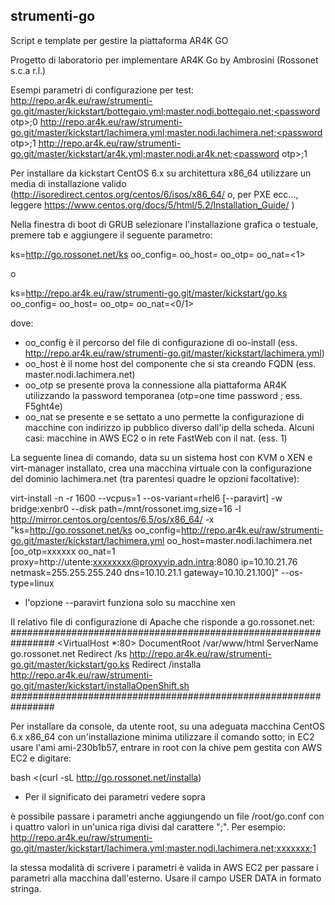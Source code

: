 ## strumenti-go

Script e template per gestire la piattaforma AR4K GO

Progetto di laboratorio per implementare AR4K Go
by Ambrosini (Rossonet s.c.a r.l.)

Esempi parametri di configurazione per test:
http://repo.ar4k.eu/raw/strumenti-go.git/master/kickstart/bottegaio.yml;master.nodi.bottegaio.net;<password otp>;0
http://repo.ar4k.eu/raw/strumenti-go.git/master/kickstart/lachimera.yml;master.nodi.lachimera.net;<password otp>;1
http://repo.ar4k.eu/raw/strumenti-go.git/master/kickstart/ar4k.yml;master.nodi.ar4k.net;<password otp>;1

Per installare da kickstart CentOS 6.x su architettura x86_64 utilizzare un media di installazione valido (http://isoredirect.centos.org/centos/6/isos/x86_64/ o, per PXE ecc..., leggere https://www.centos.org/docs/5/html/5.2/Installation_Guide/ )

Nella finestra di boot di GRUB selezionare l'installazione grafica o testuale, premere tab e aggiungere il seguente parametro:

ks=http://go.rossonet.net/ks oo_config=<file configurazione OO> oo_host=<nome host da creare> oo_otp=<password otp> oo_nat=<1>

o

ks=http://repo.ar4k.eu/raw/strumenti-go.git/master/kickstart/go.ks oo_config=<file configurazione OO> oo_host=<nome host da creare> oo_otp=<password otp> oo_nat=<0/1>

dove:
- oo_config è il percorso del file di configurazione di oo-install (ess. http://repo.ar4k.eu/raw/strumenti-go.git/master/kickstart/lachimera.yml)
- oo_host è il nome host del componente che si sta creando FQDN (ess. master.nodi.lachimera.net)
- oo_otp se presente prova la connessione alla piattaforma AR4K utilizzando la password temporanea (otp=one time password ; ess. F5ght4e)
- oo_nat se presente e se settato a uno permette la configurazione di macchine con indirizzo ip pubblico diverso dall'ip della scheda. Alcuni casi: macchine in AWS EC2 o in rete FastWeb con il nat. (ess. 1)  

La seguente linea di comando, data su un sistema host con KVM o XEN e virt-manager installato, crea una macchina virtuale con la configurazione del dominio lachimera.net (tra parentesi quadre le opzioni facoltative):

virt-install -n <nome macchina virtuale> -r 1600 --vcpus=1 --os-variant=rhel6 [--paravirt] -w bridge:xenbr0 --disk path=/mnt/rossonet.img,size=16 -l http://mirror.centos.org/centos/6.5/os/x86_64/ -x "ks=http://go.rossonet.net/ks oo_config=http://repo.ar4k.eu/raw/strumenti-go.git/master/kickstart/lachimera.yml oo_host=master.nodi.lachimera.net [oo_otp=xxxxxx oo_nat=1 proxy=http://utente:xxxxxxxx@proxyvip.adn.intra:8080 ip=10.10.21.76 netmask=255.255.255.240 dns=10.10.21.1 gateway=10.10.21.100]" --os-type=linux

- l'opzione --paravirt funziona solo su macchine xen

Il relativo file di configurazione di Apache che risponde a go.rossonet.net:
################################################################
<VirtualHost *:80>
DocumentRoot /var/www/html
ServerName go.rossonet.net
Redirect /ks http://repo.ar4k.eu/raw/strumenti-go.git/master/kickstart/go.ks
Redirect /installa  http://repo.ar4k.eu/raw/strumenti-go.git/master/kickstart/installaOpenShift.sh
</VirtualHost>
################################################################


Per installare da console, da utente root, su una adeguata macchina CentOS 6.x x86_64 con un'installazione minima utilizzare il comando sotto; in EC2 usare l'ami ami-230b1b57, entrare in root con la chive pem gestita con AWS EC2 e digitare: 

bash <(curl -sL http://go.rossonet.net/installa) <file configurazione OO> <nome host da creare> <password otp> <opzione nat>

- Per il significato dei parametri vedere sopra

è possibile passare i parametri anche aggiungendo un file /root/go.conf con i quattro valori in un'unica riga divisi dal carattere ";". Per esempio:
http://repo.ar4k.eu/raw/strumenti-go.git/master/kickstart/lachimera.yml;master.nodi.lachimera.net;xxxxxxx;1

la stessa modalità di scrivere i parametri è valida in AWS EC2 per passare i parametri alla macchina dall'esterno. Usare il campo USER DATA in formato stringa. 
